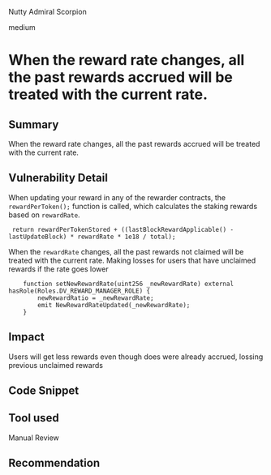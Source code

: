 Nutty Admiral Scorpion

medium

# When the reward rate changes, all the past rewards accrued will be treated with the current rate.
## Summary
When the reward rate changes, all the past rewards accrued will be treated with the current rate. 

## Vulnerability Detail
When updating your reward in any of the rewarder contracts, the `rewardPerToken();` function is called, which calculates the staking rewards based on `rewardRate`. 

```solidity
 return rewardPerTokenStored + ((lastBlockRewardApplicable() - lastUpdateBlock) * rewardRate * 1e18 / total);
```

When the `rewardRate` changes, all the past rewards not claimed will be treated with the current rate. Making losses for users that have unclaimed rewards if the rate goes lower
```solidity
    function setNewRewardRate(uint256 _newRewardRate) external hasRole(Roles.DV_REWARD_MANAGER_ROLE) {
        newRewardRatio = _newRewardRate;
        emit NewRewardRateUpdated(_newRewardRate);
    }
```
## Impact
Users will get less rewards even though does were already accrued, lossing previous unclaimed rewards

## Code Snippet

## Tool used

Manual Review

## Recommendation